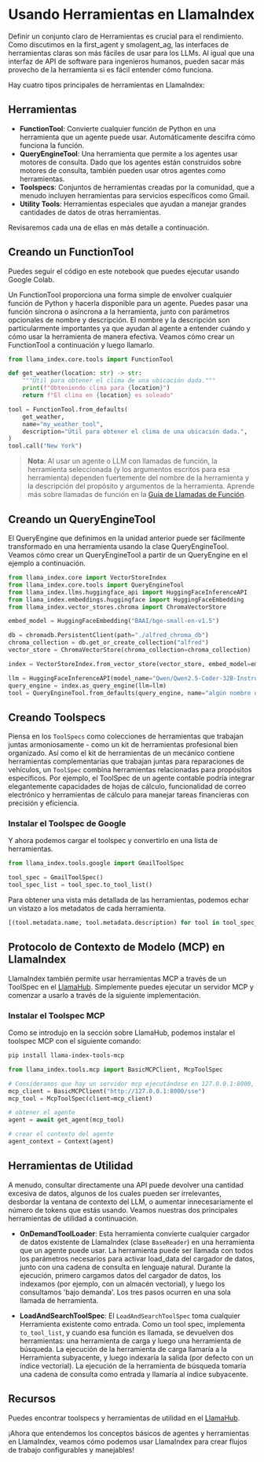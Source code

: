 # Usando Herramientas en LlamaIndex

Definir un conjunto claro de Herramientas es crucial para el rendimiento. Como discutimos en la first_agent y smolagent_ag, las interfaces de herramientas claras son más fáciles de usar para los LLMs. Al igual que una interfaz de API de software para ingenieros humanos, pueden sacar más provecho de la herramienta si es fácil entender cómo funciona.

Hay cuatro tipos principales de herramientas en LlamaIndex:

## Herramientas

- **FunctionTool**: Convierte cualquier función de Python en una herramienta que un agente puede usar. Automáticamente descifra cómo funciona la función.
- **QueryEngineTool**: Una herramienta que permite a los agentes usar motores de consulta. Dado que los agentes están construidos sobre motores de consulta, también pueden usar otros agentes como herramientas.
- **Toolspecs**: Conjuntos de herramientas creadas por la comunidad, que a menudo incluyen herramientas para servicios específicos como Gmail.
- **Utility Tools**: Herramientas especiales que ayudan a manejar grandes cantidades de datos de otras herramientas.

Revisaremos cada una de ellas en más detalle a continuación.

## Creando un FunctionTool

Puedes seguir el código en este notebook que puedes ejecutar usando Google Colab.

Un FunctionTool proporciona una forma simple de envolver cualquier función de Python y hacerla disponible para un agente. Puedes pasar una función síncrona o asíncrona a la herramienta, junto con parámetros opcionales de nombre y descripción. El nombre y la descripción son particularmente importantes ya que ayudan al agente a entender cuándo y cómo usar la herramienta de manera efectiva. Veamos cómo crear un FunctionTool a continuación y luego llamarlo.

```python
from llama_index.core.tools import FunctionTool

def get_weather(location: str) -> str:
    """Útil para obtener el clima de una ubicación dada."""
    print(f"Obteniendo clima para {location}")
    return f"El clima en {location} es soleado"

tool = FunctionTool.from_defaults(
    get_weather,
    name="my_weather_tool",
    description="Útil para obtener el clima de una ubicación dada.",
)
tool.call("New York")
```

> **Nota**: Al usar un agente o LLM con llamadas de función, la herramienta seleccionada (y los argumentos escritos para esa herramienta) dependen fuertemente del nombre de la herramienta y la descripción del propósito y argumentos de la herramienta. Aprende más sobre llamadas de función en la [Guía de Llamadas de Función](https://docs.llamaindex.ai/en/stable/examples/workflow/function_calling_agent/).

## Creando un QueryEngineTool

El QueryEngine que definimos en la unidad anterior puede ser fácilmente transformado en una herramienta usando la clase QueryEngineTool. Veamos cómo crear un QueryEngineTool a partir de un QueryEngine en el ejemplo a continuación.

```python
from llama_index.core import VectorStoreIndex
from llama_index.core.tools import QueryEngineTool
from llama_index.llms.huggingface_api import HuggingFaceInferenceAPI
from llama_index.embeddings.huggingface import HuggingFaceEmbedding
from llama_index.vector_stores.chroma import ChromaVectorStore

embed_model = HuggingFaceEmbedding("BAAI/bge-small-en-v1.5")

db = chromadb.PersistentClient(path="./alfred_chroma_db")
chroma_collection = db.get_or_create_collection("alfred")
vector_store = ChromaVectorStore(chroma_collection=chroma_collection)

index = VectorStoreIndex.from_vector_store(vector_store, embed_model=embed_model)

llm = HuggingFaceInferenceAPI(model_name="Qwen/Qwen2.5-Coder-32B-Instruct")
query_engine = index.as_query_engine(llm=llm)
tool = QueryEngineTool.from_defaults(query_engine, name="algún nombre útil", description="alguna descripción útil")
```

## Creando Toolspecs

Piensa en los `ToolSpecs` como colecciones de herramientas que trabajan juntas armoniosamente - como un kit de herramientas profesional bien organizado. Así como el kit de herramientas de un mecánico contiene herramientas complementarias que trabajan juntas para reparaciones de vehículos, un `ToolSpec` combina herramientas relacionadas para propósitos específicos. Por ejemplo, el ToolSpec de un agente contable podría integrar elegantemente capacidades de hojas de cálculo, funcionalidad de correo electrónico y herramientas de cálculo para manejar tareas financieras con precisión y eficiencia.

### Instalar el Toolspec de Google

Y ahora podemos cargar el toolspec y convertirlo en una lista de herramientas.

```python
from llama_index.tools.google import GmailToolSpec

tool_spec = GmailToolSpec()
tool_spec_list = tool_spec.to_tool_list()
```

Para obtener una vista más detallada de las herramientas, podemos echar un vistazo a los metadatos de cada herramienta.

```python
[(tool.metadata.name, tool.metadata.description) for tool in tool_spec_list]
```

## Protocolo de Contexto de Modelo (MCP) en LlamaIndex

LlamaIndex también permite usar herramientas MCP a través de un ToolSpec en el [LlamaHub](https://llamahub.ai/l/tools/llama-index-tools-mcp). Simplemente puedes ejecutar un servidor MCP y comenzar a usarlo a través de la siguiente implementación.


### Instalar el Toolspec MCP

Como se introdujo en la sección sobre LlamaHub, podemos instalar el toolspec MCP con el siguiente comando:

```bash
pip install llama-index-tools-mcp
```

```python
from llama_index.tools.mcp import BasicMCPClient, McpToolSpec

# Consideramos que hay un servidor mcp ejecutándose en 127.0.0.1:8000, o puedes usar el cliente mcp para conectarte a tu propio servidor mcp.
mcp_client = BasicMCPClient("http://127.0.0.1:8000/sse")
mcp_tool = McpToolSpec(client=mcp_client)

# obtener el agente
agent = await get_agent(mcp_tool)

# crear el contexto del agente
agent_context = Context(agent)
```

## Herramientas de Utilidad

A menudo, consultar directamente una API puede devolver una cantidad excesiva de datos, algunos de los cuales pueden ser irrelevantes, desbordar la ventana de contexto del LLM, o aumentar innecesariamente el número de tokens que estás usando. Veamos nuestras dos principales herramientas de utilidad a continuación.

- **OnDemandToolLoader**: Esta herramienta convierte cualquier cargador de datos existente de LlamaIndex (clase `BaseReader`) en una herramienta que un agente puede usar. La herramienta puede ser llamada con todos los parámetros necesarios para activar load_data del cargador de datos, junto con una cadena de consulta en lenguaje natural. Durante la ejecución, primero cargamos datos del cargador de datos, los indexamos (por ejemplo, con un almacén vectorial), y luego los consultamos 'bajo demanda'. Los tres pasos ocurren en una sola llamada de herramienta.

- **LoadAndSearchToolSpec**: El `LoadAndSearchToolSpec` toma cualquier Herramienta existente como entrada. Como un tool spec, implementa `to_tool_list`, y cuando esa función es llamada, se devuelven dos herramientas: una herramienta de carga y luego una herramienta de búsqueda. La ejecución de la herramienta de carga llamaría a la Herramienta subyacente, y luego indexaría la salida (por defecto con un índice vectorial). La ejecución de la herramienta de búsqueda tomaría una cadena de consulta como entrada y llamaría al índice subyacente.

## Recursos

Puedes encontrar toolspecs y herramientas de utilidad en el [LlamaHub](https://llamahub.ai/).

¡Ahora que entendemos los conceptos básicos de agentes y herramientas en LlamaIndex, veamos cómo podemos usar LlamaIndex para crear flujos de trabajo configurables y manejables!
